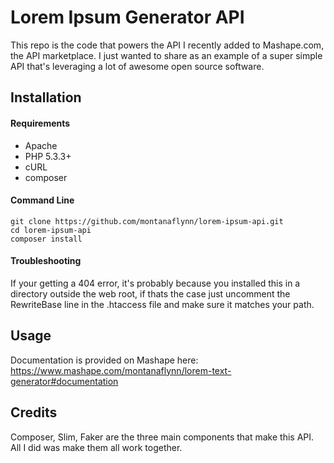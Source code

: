 # Lorem Ipsum Generator API

This repo is the code that powers the API I recently added to Mashape.com, the API marketplace.  I just wanted to share as an example of a super simple API that's leveraging a lot of awesome open source software.

## Installation

#### Requirements
- Apache
- PHP 5.3.3+
- cURL
- composer

#### Command Line
```
git clone https://github.com/montanaflynn/lorem-ipsum-api.git
cd lorem-ipsum-api
composer install
```
#### Troubleshooting
If your getting a 404 error, it's probably because you installed this in a directory outside the web root, if thats the case just uncomment the RewriteBase line in the .htaccess file and make sure it matches your path.

## Usage
Documentation is provided on Mashape here: https://www.mashape.com/montanaflynn/lorem-text-generator#documentation


## Credits
Composer, Slim, Faker are the three main components that make this API.  All I did was make them all work together.

